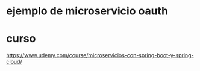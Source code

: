 # ejemplo de microservicio oauth

# curso
https://www.udemy.com/course/microservicios-con-spring-boot-y-spring-cloud/